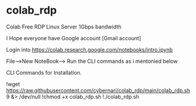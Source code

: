 # colab_rdp
Colab Free RDP Linux Server 1Gbps bandwidth 

I Hope everyone have Google account [Gmail account]

Login into https://colab.research.google.com/notebooks/intro.ipynb

File-->New NoteBook--> Run the CLI commands as i mentonied below 

CLI Commands for Installation.

!wget https://raw.githubusercontent.com/cybernari/colab_rdp/main/colab_rdp.sh 9 &> /dev/null
!chmod +x colab_rdp.sh
!./colab_rdp.sh


